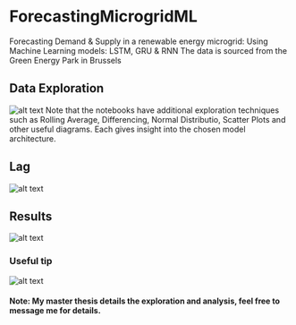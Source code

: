 # ForecastingMicrogridML
Forecasting Demand &amp; Supply in a renewable energy microgrid: Using Machine Learning models: LSTM, GRU &amp; RNN
The data is sourced from the Green Energy Park in Brussels

## Data Exploration
![alt text](https://github.com/gg3883/ForecastingMicrogridML/blob/master/images/Description.jpg)
Note that the notebooks have additional exploration techniques such as Rolling Average, Differencing, Normal Distributio, Scatter Plots and other useful diagrams. Each gives insight into the chosen model architecture.

## Lag
![alt text](https://github.com/gg3883/ForecastingMicrogridML/blob/master/images/Lags.jpg)

## Results
![alt text](https://github.com/gg3883/ForecastingMicrogridML/blob/master/images/Results.jpg)

### Useful tip
![alt text](https://github.com/gg3883/ForecastingMicrogridML/blob/master/images/Forecasting%20Horizons.jpg)

#### Note: My master thesis details the exploration and analysis, feel free to message me for details.
